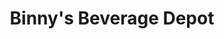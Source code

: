 ---
title: "Binny's Beverage Depot"
url: /highland-park/binnys-beverage-depot/
shop: Spirituosen
---